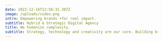```yaml
---
date: 2022-12-16T12:58:31.387Z
image: /uploads/video.png
intro: Empowering brands +for real impact.
subtitle: Hybrid & Strategic Digital Agency
title: We humanize complexity.
subtitle: Strategy, technology and creativity are our core. Building bridges to link with brands in a society centric focused way.
---
```

